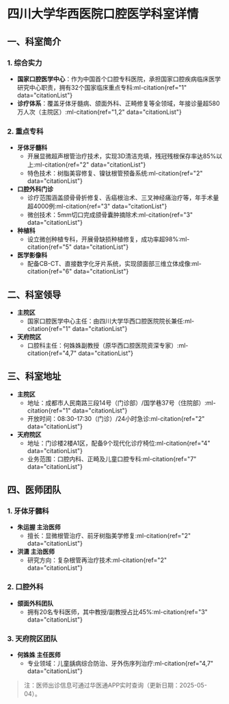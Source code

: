 # 四川大学华西医院口腔医学科室详情

## 一、科室简介
### 1. 综合实力
- &zwnj;**国家口腔医学中心**&zwnj;：作为中国首个口腔专科医院，承担国家口腔疾病临床医学研究中心职责，拥有32个国家临床重点专科:ml-citation{ref="1" data="citationList"}
- &zwnj;**诊疗体系**&zwnj;：覆盖牙体牙髓病、颌面外科、正畸修复等全领域，年接诊量超580万人次（主院区）:ml-citation{ref="1,2" data="citationList"}

### 2. 重点专科
- &zwnj;**牙体牙髓科**&zwnj;
    - 开展显微超声根管治疗技术，实现3D清洁充填，残冠残根保存率达85%以上:ml-citation{ref="2" data="citationList"}
    - 特色技术：树脂美容修复、镍钛根管预备系统:ml-citation{ref="2" data="citationList"}
- &zwnj;**口腔外科门诊**&zwnj;
    - 诊疗范围涵盖颌骨骨折修复、舌癌根治术、三叉神经痛治疗等，年手术量超4000例:ml-citation{ref="3" data="citationList"}
    - 微创技术：5mm切口完成颌骨囊肿摘除术:ml-citation{ref="3" data="citationList"}
- &zwnj;**种植科**&zwnj;
    - 设立微创种植专科，开展骨缺损种植修复，成功率超98%:ml-citation{ref="5" data="citationList"}
- &zwnj;**医学影像科**&zwnj;
    - 配备CB-CT、直接数字化牙片系统，实现颌面部三维立体成像:ml-citation{ref="6" data="citationList"}

## 二、科室领导
- &zwnj;**主院区**&zwnj;
    - 国家口腔医学中心主任：由四川大学华西口腔医院院长兼任:ml-citation{ref="1" data="citationList"}
- &zwnj;**天府院区**&zwnj;
    - 口腔科主任：何姝姝副教授（原华西口腔医院资深专家）:ml-citation{ref="4,7" data="citationList"}

## 三、科室地址
- &zwnj;**主院区**&zwnj;
    - 地址：成都市人民南路三段14号（门诊部）/国学巷37号（住院部）:ml-citation{ref="1" data="citationList"}
    - 开放时间：08:30-17:30（门诊）/24小时急诊:ml-citation{ref="2" data="citationList"}
- &zwnj;**天府院区**&zwnj;
    - 地址：门诊楼2楼A1区，配备9个现代化诊疗椅位:ml-citation{ref="4" data="citationList"}
    - 业务范围：口腔内科、正畸及儿童口腔专科:ml-citation{ref="7" data="citationList"}

## 四、医师团队
### 1. 牙体牙髓科
- &zwnj;**朱运握 主治医师**&zwnj;
    - 擅长：显微根管治疗、前牙树脂美学修复:ml-citation{ref="2" data="citationList"}
- &zwnj;**洪潇 主治医师**&zwnj;
    - 研究方向：复杂根管再治疗技术:ml-citation{ref="2" data="citationList"}

### 2. 口腔外科
- &zwnj;**颌面外科团队**&zwnj;
    - 拥有20名专科医师，其中教授/副教授占比45%:ml-citation{ref="3" data="citationList"}

### 3. 天府院区团队
- &zwnj;**何姝姝 主任医师**&zwnj;
    - 专业领域：儿童龋病综合防治、牙外伤序列治疗:ml-citation{ref="4,7" data="citationList"}

> 注：医师出诊信息可通过华医通APP实时查询（更新日期：2025-05-04）。
